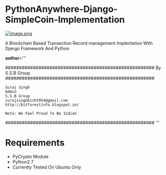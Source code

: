 # PythonAnywhere-Django-SimpleCoin-Implementation

[![image.png](https://s15.postimg.cc/shp31mtx7/image.png)](https://postimg.cc/image/ix5ger4l3/)

A Blockchain Based Transection Record management Implentation With Django Framework And Python 

__author__='''

######################################################
                By S.S.B Group                          
######################################################

    Suraj Singh
    Admin
    S.S.B Group
    surajsinghbisht054@gmail.com
    http://bitforestinfo.blogspot.in/

    Note: We Feel Proud To Be Indian
######################################################
'''

# Requirements

-    PyCrypto Module
-    Python2.7
-    Currently Tested On Ubuntu Only

